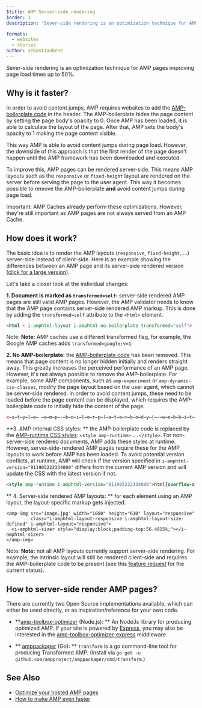 ```yaml
---
$title: AMP Server-side rendering
$order: 3
description: 'Sever-side rendering is an optimization technique for AMP pages improving page load times by up to 50%.'

formats:
  - websites
  - stories
author: sebastianbenz
---
```

Sever-side rendering is an optimization technique for AMP pages improving page load times up to 50%.

## Why is it faster?

In order to avoid content jumps, AMP requires websites to add the [AMP-boilerplate code](../../../documentation/guides-and-tutorials/learn/spec/amp-boilerplate.md) in the header.  The AMP-boilerplate hides the page content by setting the page body's opacity to 0.  Once AMP has been loaded, it is able to calculate the layout of the page. After that, AMP sets the body's opacity to 1 making the page content visible.

This way AMP is able to avoid content jumps during page load.  However, the downside of this approach is that the first render of the page doesn't happen until the AMP framework has been downloaded and executed.

To improve this, AMP pages can be rendered server-side. This means AMP layouts such as the `responsive` or `fixed-height` layout are rendered on the server before serving the page to the user agent. This way it becomes possible to remove the AMP-boilerplate **and** avoid content jumps during page load.

Important: AMP Caches already perform these optimizations. However, they're still important as AMP pages are not always served from an AMP Cache.

## How does it work?

The basic idea is to render the AMP layouts (`responsive`, `fixed-height`,....) server-side instead of client-side. Here is an example showing the differences between an AMP page and its server-side rendered version ([click for a large version](/static/img/docs/guides/optimized-amp-diff.png)).

<a href="/static/img/docs/guides/optimized-amp-diff.png"><amp-img lightbox layout="responsive" width="2560" height="773" src="/static/img/docs/guides/optimized-amp-diff.png"></amp-img></a>

Let's take a closer look at the individual changes:

&#8291;**1. Document is marked as `transformed=self`:** server-side rendered AMP pages are still valid AMP pages. However, the AMP validator needs to know that the AMP page contains server-side rendered AMP markup. This is done by adding the `transformed=self` attribute to the `<html>` element.

```html
<html ⚡ i-amphtml-layout i-amphtml-no-boilerplate transformed="self">
```

Note: **Note:** AMP caches use a different transformed flag, for example, the Google AMP caches adds `transformed=google;v=1`.

&#8291;**2. No AMP-boilerplate:** the [AMP-boilerplate code](https://amp.dev/documentation/guides-and-tutorials/learn/spec/amp-boilerplate) has been removed. This means that page content is no longer hidden initially and renders straight away. This greatly increases the perceived performance of an AMP page. However, it's not always possible to remove the AMP-boilerplate. For example, some AMP components, such as `amp-experiment` or `amp-dynamic-css-classes`, modify the page layout based on the user agent, which cannot be server-side rendered. In order to avoid content jumps, these need to be loaded before the page content can be displayed, which requires the AMP-boilerplate code to initially hide the content of the page.

```html
<̶s̶t̶y̶l̶e̶ ̶a̶m̶p̶-̶b̶o̶i̶l̶e̶r̶p̶l̶a̶t̶e̶>̶b̶o̶d̶y̶{̶-̶w̶e̶b̶k̶i̶t̶-̶a̶n̶i̶m̶a̶t̶i̶o̶n̶:̶-̶a̶m̶p̶-̶s̶t̶a̶r̶t̶ ̶8̶s̶ ̶s̶t̶e̶p̶s̶(̶1̶,̶e̶n̶d̶)̶ ̶0̶s̶ ̶1̶ ̶n̶o̶r̶m̶a̶l̶ ̶b̶o̶t̶h̶;̶-̶m̶o̶z̶-̶a̶n̶i̶m̶a̶t̶i̶o̶n̶:̶-̶a̶m̶p̶-̶s̶t̶a̶r̶t̶ ̶8̶s̶ ̶s̶t̶e̶p̶s̶(̶1̶,̶e̶n̶d̶)̶ ̶0̶s̶ ̶1̶ ̶n̶o̶r̶m̶a̶l̶ ̶b̶o̶t̶h̶;̶-̶m̶s̶-̶a̶n̶i̶m̶a̶t̶i̶o̶n̶:̶-̶a̶m̶p̶-̶s̶t̶a̶r̶t̶ ̶8̶s̶ ̶s̶t̶e̶p̶s̶(̶1̶,̶e̶n̶d̶)̶ ̶0̶s̶ ̶1̶ ̶n̶o̶r̶m̶a̶l̶ ̶b̶o̶t̶h̶;̶a̶n̶i̶m̶a̶t̶i̶o̶n̶:̶-̶a̶m̶p̶-̶s̶t̶a̶r̶t̶ ̶8̶s̶ ̶s̶t̶e̶p̶s̶(̶1̶,̶e̶n̶d̶)̶ ̶0̶s̶ ̶1̶ ̶n̶o̶r̶m̶a̶l̶ ̶b̶o̶t̶h̶}̶@̶-̶w̶e̶b̶k̶i̶t̶-̶k̶e̶y̶f̶r̶a̶m̶e̶s̶ ̶-̶a̶m̶p̶-̶s̶t̶a̶r̶t̶{̶f̶r̶o̶m̶{̶v̶i̶s̶i̶b̶i̶l̶i̶t̶y̶:̶h̶i̶d̶d̶e̶n̶}̶t̶o̶{̶v̶i̶s̶i̶b̶i̶l̶i̶t̶y̶:̶v̶i̶s̶i̶b̶l̶e̶}̶}̶@̶-̶m̶o̶z̶-̶k̶e̶y̶f̶r̶a̶m̶e̶s̶ ̶-̶a̶m̶p̶-̶s̶t̶a̶r̶t̶{̶f̶r̶o̶m̶{̶v̶i̶s̶i̶b̶i̶l̶i̶t̶y̶:̶h̶i̶d̶d̶e̶n̶}̶t̶o̶{̶v̶i̶s̶i̶b̶i̶l̶i̶t̶y̶:̶v̶i̶s̶i̶b̶l̶e̶}̶}̶@̶-̶m̶s̶-̶k̶e̶y̶f̶r̶a̶m̶e̶s̶ ̶-̶a̶m̶p̶-̶s̶t̶a̶r̶t̶{̶f̶r̶o̶m̶{̶v̶i̶s̶i̶b̶i̶l̶i̶t̶y̶:̶h̶i̶d̶d̶e̶n̶}̶t̶o̶{̶v̶i̶s̶i̶b̶i̶l̶i̶t̶y̶:̶v̶i̶s̶i̶b̶l̶e̶}̶}̶@̶-̶o̶-̶k̶e̶y̶f̶r̶a̶m̶e̶s̶ ̶-̶a̶m̶p̶-̶s̶t̶a̶r̶t̶{̶f̶r̶o̶m̶{̶v̶i̶s̶i̶b̶i̶l̶i̶t̶y̶:̶h̶i̶d̶d̶e̶n̶}̶t̶o̶{̶v̶i̶s̶i̶b̶i̶l̶i̶t̶y̶:̶v̶i̶s̶i̶b̶l̶e̶}̶}̶@̶k̶e̶y̶f̶r̶a̶m̶e̶s̶ ̶-̶a̶m̶p̶-̶s̶t̶a̶r̶t̶{̶f̶r̶o̶m̶{̶v̶i̶s̶i̶b̶i̶l̶i̶t̶y̶:̶h̶i̶d̶d̶e̶n̶}̶t̶o̶{̶v̶i̶s̶i̶b̶i̶l̶i̶t̶y̶:̶v̶i̶s̶i̶b̶l̶e̶}̶}̶<̶/̶s̶t̶y̶l̶e̶>̶<̶n̶o̶s̶c̶r̶i̶p̶t̶>̶<̶s̶t̶y̶l̶e̶ ̶a̶m̶p̶-̶b̶o̶i̶l̶e̶r̶p̶l̶a̶t̶e̶>̶b̶o̶d̶y̶{̶-̶w̶e̶b̶k̶i̶t̶-̶a̶n̶i̶m̶a̶t̶i̶o̶n̶:̶n̶o̶n̶e̶;̶-̶m̶o̶z̶-̶a̶n̶i̶m̶a̶t̶i̶o̶n̶:̶n̶o̶n̶e̶;̶-̶m̶s̶-̶a̶n̶i̶m̶a̶t̶i̶o̶n̶:̶n̶o̶n̶e̶;̶a̶n̶i̶m̶a̶t̶i̶o̶n̶:̶n̶o̶n̶e̶}̶<̶/̶s̶t̶y̶l̶e̶>̶<̶/̶n̶o̶s̶c̶r̶i̶p̶t̶>̶
```


&#8291;**3. AMP-internal CSS styles: ** the AMP-boilerplate code is replaced by the [AMP-runtime CSS styles](https://cdn.ampproject.org/v0.css): `<style amp-runtime>...</style>`. For non-server-side rendered documents, AMP adds these styles at runtime. However, server-side-rendered AMP pages require these for the AMP layouts to work before AMP has been loaded. To avoid potential version conflicts, at runtime, AMP will check if the version specified in `i-amphtml-version="011905222334000"` differs from the current AMP version and will update the CSS with the latest version if not.

```html
<style amp-runtime i-amphtml-version="011905222334000">html{overflow-x:hidden!important}html.i-amphtml-...</style>
```

&#8291;** 4. Server-side rendered AMP layouts: ** for each element using an AMP layout, the layout-specific markup gets injected.

```
<amp-img src="image.jpg" width="1080" height="610" layout="responsive"
         class="i-amphtml-layout-responsive i-amphtml-layout-size-defined" i-amphtml-layout="responsive">
  <i-amphtml-sizer style="display:block;padding-top:56.4815%;"></i-amphtml-sizer>
</amp-img>
```

Note: **Note:** not all AMP layouts currently support server-side rendering. For example, the intrinsic layout will still be rendered client-side and requires the AMP-boilerplate code to be present (see this [feature request](https://github.com/ampproject/amphtml/issues/17686) for the current status).

## How to server-side render AMP pages?

There are currently two Open Source implementations available, which can either be used directly, or as inspiration/reference for your own code.

- **[amp-toolbox-optimizer](https://www.npmjs.com/package/amp-toolbox-optimizer) (Node.js): ** An NodeJs library for producing optimized AMP. If your site is powered by [Express](https://expressjs.com/), you may also be interested in the [amp-toolbox-optimizer-express](https://www.npmjs.com/package/amp-toolbox-optimizer-express) middleware.

- ** [amppackager](https://github.com/ampproject/amppackager/tree/releases/transformer/) (Go): ** `transform` is a go command-line tool for producing Transformed AMP. (Install via `go get -u github.com/ampproject/amppackager/cmd/transform`.)

## See Also

*   [Optimize your hosted AMP pages](optimize_amp.md)
*   [How to make AMP even faster](https://blog.amp.dev/2018/10/08/how-to-make-amp-even-faster/)
